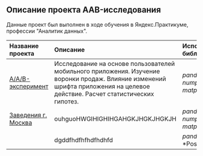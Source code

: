 ## Описание проекта AAB-исследования

Данные проект был выполнен в ходе обучения в Яндекс.Практикуме, профессии "Аналитик данных".

| Название проекта | Описание | Используемые библиотеки | 
| :---------------------- | :---------------------- | :---------------------- |
| [A/A/B-эксперимент](aab_testing) | Исследование на основе пользователей мобильного приложения. Изучение воронки продаж. Влияние изменений шрифта приложения на целевое действие. Расчет статистических гипотез.| *pandas,* *scipy,* *numpy,* *plotly,* *matplotlib*|
| [Заведения г. Москва](msc_folium) | ouhguoHWGIHIGHIHGAHGKJHGKJHGKJH |  *pandas,* *scipy,* *numpy,* *plotly,* *matplotlib* |
| [](SQLfinal) | dgddfhdfhfhdfhdhfd |*pandas,* *PostgreSQL * |
